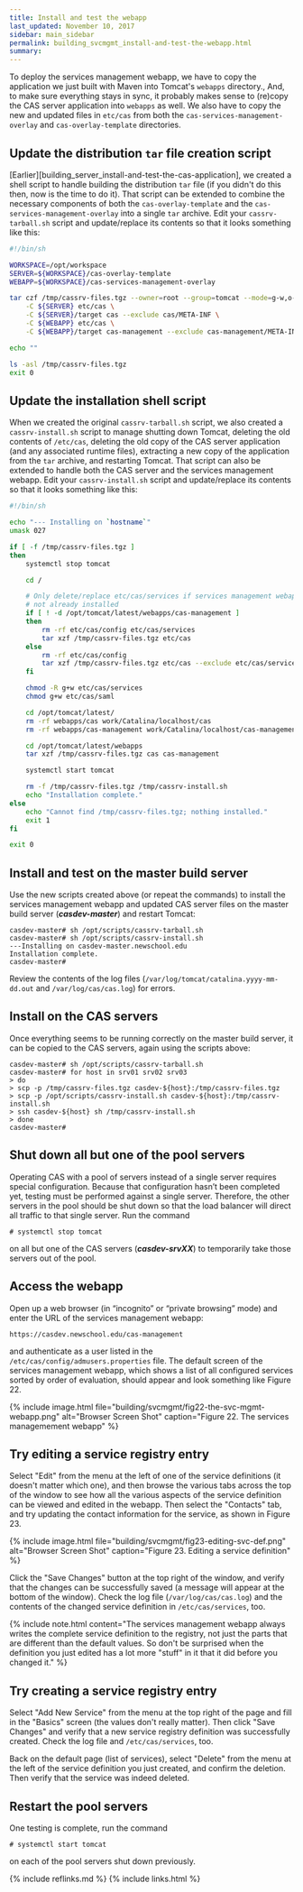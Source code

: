 ```yaml
---
title: Install and test the webapp
last_updated: November 10, 2017
sidebar: main_sidebar
permalink: building_svcmgmt_install-and-test-the-webapp.html
summary:
---
```


To deploy the services management webapp, we have to copy the application we just built with Maven into Tomcat's `webapps` directory., And, to make sure everything stays in sync, it probably makes sense to (re)copy the CAS server application into `webapps` as well. We also have to copy the new and updated files in `etc/cas` from both the `cas-services-management-overlay` and `cas-overlay-template` directories.

## Update the distribution `tar` file creation script

[Earlier][building_server_install-and-test-the-cas-application], we created a shell script to handle building the distribution `tar` file (if you didn't do this then, now is the time to do it). That script can be extended to combine the necessary components of both the `cas-overlay-template` and the `cas-services-management-overlay` into a single `tar` archive. Edit your `cassrv-tarball.sh` script and update/replace its contents so that it looks something like this:

```bash
#!/bin/sh

WORKSPACE=/opt/workspace
SERVER=${WORKSPACE}/cas-overlay-template
WEBAPP=${WORKSPACE}/cas-services-management-overlay

tar czf /tmp/cassrv-files.tgz --owner=root --group=tomcat --mode=g-w,o-rwx \
    -C ${SERVER} etc/cas \
    -C ${SERVER}/target cas --exclude cas/META-INF \
    -C ${WEBAPP} etc/cas \
    -C ${WEBAPP}/target cas-management --exclude cas-management/META-INF

echo ""

ls -asl /tmp/cassrv-files.tgz
exit 0
```

## Update the installation shell script

When we created the original `cassrv-tarball.sh` script, we also created a `cassrv-install.sh` script to manage shutting down Tomcat, deleting the old contents of `/etc/cas`, deleting the old copy of the CAS server application (and any associated runtime files), extracting a new copy of the application from the `tar` archive, and restarting Tomcat. That script can also be extended to handle both the CAS server and the services management webapp. Edit your `cassrv-install.sh` script and update/replace its contents so that it looks something like this:

```bash
#!/bin/sh

echo "--- Installing on `hostname`"
umask 027

if [ -f /tmp/cassrv-files.tgz ]
then
    systemctl stop tomcat

    cd /

    # Only delete/replace etc/cas/services if services management webapp is
    # not already installed
    if [ ! -d /opt/tomcat/latest/webapps/cas-management ]
    then
        rm -rf etc/cas/config etc/cas/services
        tar xzf /tmp/cassrv-files.tgz etc/cas
    else
        rm -rf etc/cas/config
        tar xzf /tmp/cassrv-files.tgz etc/cas --exclude etc/cas/services
    fi

    chmod -R g+w etc/cas/services
    chmod g+w etc/cas/saml

    cd /opt/tomcat/latest/
    rm -rf webapps/cas work/Catalina/localhost/cas
    rm -rf webapps/cas-management work/Catalina/localhost/cas-management

    cd /opt/tomcat/latest/webapps
    tar xzf /tmp/cassrv-files.tgz cas cas-management

    systemctl start tomcat

    rm -f /tmp/cassrv-files.tgz /tmp/cassrv-install.sh
    echo "Installation complete."
else
    echo "Cannot find /tmp/cassrv-files.tgz; nothing installed."
    exit 1
fi

exit 0
```

## Install and test on the master build server

Use the new scripts created above (or repeat the commands) to install the services management webapp and updated CAS server files on the master build server (***casdev-master***) and restart Tomcat:

```console
casdev-master# sh /opt/scripts/cassrv-tarball.sh
casdev-master# sh /opt/scripts/cassrv-install.sh
---Installing on casdev-master.newschool.edu
Installation complete.
casdev-master#  
```

Review the contents of the log files (`/var/log/tomcat/catalina.yyyy-mm-dd.out` and `/var/log/cas/cas.log`) for errors.

## Install on the CAS servers

Once everything seems to be running correctly on the master build server, it can be copied to the CAS servers, again using the scripts above:

```console
casdev-master# sh /opt/scripts/cassrv-tarball.sh
casdev-master# for host in srv01 srv02 srv03
> do
> scp -p /tmp/cassrv-files.tgz casdev-${host}:/tmp/cassrv-files.tgz
> scp -p /opt/scripts/cassrv-install.sh casdev-${host}:/tmp/cassrv-install.sh
> ssh casdev-${host} sh /tmp/cassrv-install.sh
> done
casdev-master#  
```

## Shut down all but one of the pool servers

Operating CAS with a pool of servers instead of a single server requires special configuration. Because that configuration hasn’t been completed yet, testing must be performed against a single server. Therefore, the other servers in the pool should be shut down so that the load balancer will direct all traffic to that single server. Run the command

```console
# systemctl stop tomcat
```

on all but one of the CAS servers (***casdev-srvXX***) to temporarily take those servers out of the pool.

## Access the webapp

Open up a web browser (in “incognito” or “private browsing” mode) and enter the URL of the services management webapp:

```
https://casdev.newschool.edu/cas-management
```

and authenticate as a user listed in the `/etc/cas/config/admusers.properties` file. The default screen of the services management webapp, which shows a list of all configured services sorted by order of evaluation, should appear and look something like Figure 22.

{% include image.html file="building/svcmgmt/fig22-the-svc-mgmt-webapp.png" alt="Browser Screen Shot" caption="Figure 22. The services managemement webapp" %}

## Try editing a service registry entry

Select "Edit" from the menu at the left of one of the service definitions (it doesn't matter which one), and then browse the various tabs across the top of the window to see how all the various aspects of the service definition can be viewed and edited in the webapp. Then select the "Contacts" tab, and try updating the contact information for the service, as shown in Figure 23.

{% include image.html file="building/svcmgmt/fig23-editing-svc-def.png" alt="Browser Screen Shot" caption="Figure 23. Editing a service definition" %}

Click the "Save Changes" button at the top right of the window, and verify that the changes can be successfully saved (a message will appear at the bottom of the window). Check the log file (`/var/log/cas/cas.log`) and the contents of the changed service definition in `/etc/cas/services`, too.

{% include note.html content="The services management webapp always writes the complete service definition to the registry, not just the parts that are different than the default values. So don't be surprised when the definition you just edited has a lot more \"stuff\" in it that it did before you changed it." %}

## Try creating a service registry entry

Select "Add New Service" from the menu at the top right of the page and fill in the "Basics" screen (the values don't really matter). Then click "Save Changes" and verify that a new service registry definition was successfully created. Check the log file and `/etc/cas/services`, too.

Back on the default page (list of services), select "Delete" from the menu at the left of the service definition you just created, and confirm the deletion. Then verify that the service was indeed deleted.

## Restart the pool servers

One testing is complete, run the command

```console
# systemctl start tomcat
```

on each of the pool servers shut down previously.

{% include reflinks.md %}
{% include links.html %}
